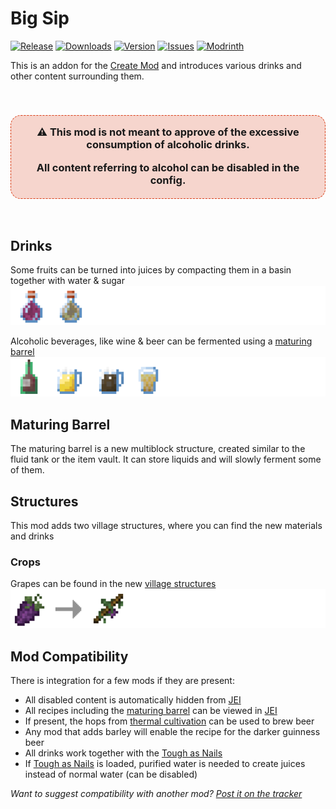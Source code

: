 [JEI]: https://www.curseforge.com/minecraft/mc-mods/jei
[CREATE]: https://www.curseforge.com/minecraft/mc-mods/create
[THERMAL_CULTIVATION]: https://www.curseforge.com/minecraft/mc-mods/jei
[TAN]: https://www.curseforge.com/minecraft/mc-mods/tough-as-nails
[ISSUES]: https://github.com/PssbleTrngle/BigSip/issues
[DOWNLOAD]: https://www.curseforge.com/minecraft/mc-mods/big-sip/files
[CURSEFORGE]: https://www.curseforge.com/minecraft/mc-mods/big-sip
[MODRINTH]: https://modrinth.com/mod/big-sip

<!-- modrinth_exclude.start -->
# Big Sip
[![Release](https://img.shields.io/github/v/release/PssbleTrngle/BigSip?label=Version&sort=semver)][DOWNLOAD]
[![Downloads](http://cf.way2muchnoise.eu/full_653777_downloads.svg)][CURSEFORGE]
[![Version](http://cf.way2muchnoise.eu/versions/653777.svg)][DOWNLOAD]
[![Issues](https://img.shields.io/github/issues/PssbleTrngle/BigSip?label=Issues)][ISSUES]
[![Modrinth](https://modrinth-utils.vercel.app/api/badge/downloads?id=xypSdkxf&logo=true)][MODRINTH]
<!-- modrinth_exclude.end -->

This is an addon for the [Create Mod][CREATE] and introduces various drinks and other content surrounding them.

<br>
<h3 style='background: #d9391133; border-radius: 1em; border: 1px dashed #d93911; padding: 1em; padding-bottom: 0.2em' align='center'>
⚠️ This mod is not meant to approve of the excessive consumption of alcoholic drinks.

All content referring to alcohol can be disabled in the config.
</h3>
<br>

## Drinks

Some fruits can be turned into juices by compacting them in a basin together with water & sugar
![](https://raw.githubusercontent.com/PssbleTrngle/BigSip/1.18.x/src/main/resources/assets/bigsip/docu/juices.png)

Alcoholic beverages, like wine & beer can be fermented using a [maturing barrel](#maturing-barrel)
![](https://raw.githubusercontent.com/PssbleTrngle/BigSip/1.18.x/src/main/resources/assets/bigsip/docu/alcoholic_drinks.png)


## Maturing Barrel

The maturing barrel is a new multiblock structure, created similar to the fluid tank or the item vault.
It can store liquids and will slowly ferment some of them.

## Structures

This mod adds two village structures, where you can find the new materials and drinks

### Crops

Grapes can be found in the new [village structures](#structures)
![](https://raw.githubusercontent.com/PssbleTrngle/BigSip/1.18.x/src/main/resources/assets/bigsip/docu/grapes.png)

## Mod Compatibility

There is integration for a few mods if they are present:

- All disabled content is automatically hidden from [JEI][JEI]
- All recipes including the [maturing barrel](#maturing-barrel) can be viewed in [JEI][JEI]
- If present, the hops from [thermal cultivation][THERMAL_CULTIVATION] can be used to brew beer
- Any mod that adds barley will enable the recipe for the darker guinness beer
- All drinks work together with the [Tough as Nails][TAN]
- If [Tough as Nails][TAN] is loaded, purified water is needed to create juices instead of normal water (can be disabled)

_Want to suggest compatibility with another mod? [Post it on the tracker][ISSUES]_

